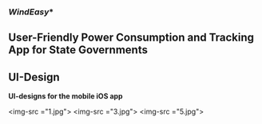 ### *WindEasy**
## **User-Friendly Power Consumption and Tracking App for State Governments**

## **UI-Design**
**UI-designs for the mobile iOS app**

<img-src ="1.jpg">
<img-src ="3.jpg">
<img-src ="5.jpg">
